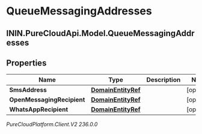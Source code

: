 # QueueMessagingAddresses

## ININ.PureCloudApi.Model.QueueMessagingAddresses

## Properties

|Name | Type | Description | Notes|
|------------ | ------------- | ------------- | -------------|
| **SmsAddress** | [**DomainEntityRef**](DomainEntityRef) |  | [optional] |
| **OpenMessagingRecipient** | [**DomainEntityRef**](DomainEntityRef) |  | [optional] |
| **WhatsAppRecipient** | [**DomainEntityRef**](DomainEntityRef) |  | [optional] |



_PureCloudPlatform.Client.V2 236.0.0_
